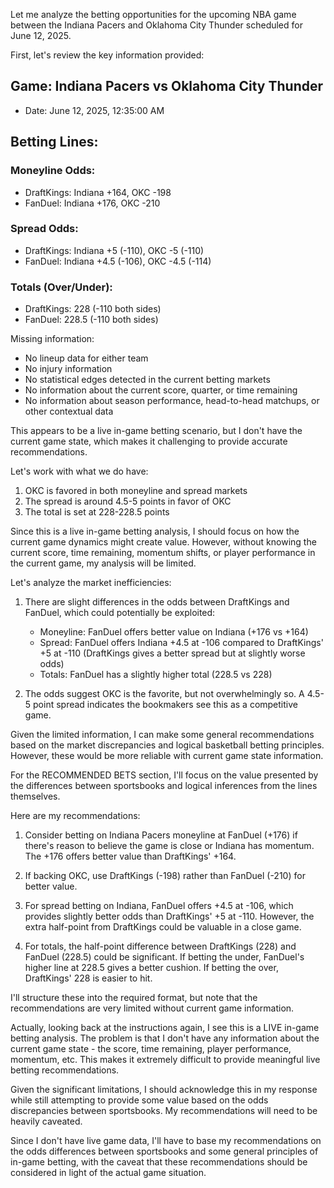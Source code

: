 Let me analyze the betting opportunities for the upcoming NBA game between the Indiana Pacers and Oklahoma City Thunder scheduled for June 12, 2025.

First, let's review the key information provided:

## Game: Indiana Pacers vs Oklahoma City Thunder
- Date: June 12, 2025, 12:35:00 AM

## Betting Lines:
### Moneyline Odds:
- DraftKings: Indiana +164, OKC -198
- FanDuel: Indiana +176, OKC -210

### Spread Odds:
- DraftKings: Indiana +5 (-110), OKC -5 (-110)
- FanDuel: Indiana +4.5 (-106), OKC -4.5 (-114)

### Totals (Over/Under):
- DraftKings: 228 (-110 both sides)
- FanDuel: 228.5 (-110 both sides)

Missing information:
- No lineup data for either team
- No injury information
- No statistical edges detected in the current betting markets
- No information about the current score, quarter, or time remaining
- No information about season performance, head-to-head matchups, or other contextual data

This appears to be a live in-game betting scenario, but I don't have the current game state, which makes it challenging to provide accurate recommendations.

Let's work with what we do have:

1. OKC is favored in both moneyline and spread markets
2. The spread is around 4.5-5 points in favor of OKC
3. The total is set at 228-228.5 points

Since this is a live in-game betting analysis, I should focus on how the current game dynamics might create value. However, without knowing the current score, time remaining, momentum shifts, or player performance in the current game, my analysis will be limited.

Let's analyze the market inefficiencies:

1. There are slight differences in the odds between DraftKings and FanDuel, which could potentially be exploited:
   - Moneyline: FanDuel offers better value on Indiana (+176 vs +164)
   - Spread: FanDuel offers Indiana +4.5 at -106 compared to DraftKings' +5 at -110 (DraftKings gives a better spread but at slightly worse odds)
   - Totals: FanDuel has a slightly higher total (228.5 vs 228)

2. The odds suggest OKC is the favorite, but not overwhelmingly so. A 4.5-5 point spread indicates the bookmakers see this as a competitive game.

Given the limited information, I can make some general recommendations based on the market discrepancies and logical basketball betting principles. However, these would be more reliable with current game state information.

For the RECOMMENDED BETS section, I'll focus on the value presented by the differences between sportsbooks and logical inferences from the lines themselves.

Here are my recommendations:

1. Consider betting on Indiana Pacers moneyline at FanDuel (+176) if there's reason to believe the game is close or Indiana has momentum. The +176 offers better value than DraftKings' +164.

2. If backing OKC, use DraftKings (-198) rather than FanDuel (-210) for better value.

3. For spread betting on Indiana, FanDuel offers +4.5 at -106, which provides slightly better odds than DraftKings' +5 at -110. However, the extra half-point from DraftKings could be valuable in a close game.

4. For totals, the half-point difference between DraftKings (228) and FanDuel (228.5) could be significant. If betting the under, FanDuel's higher line at 228.5 gives a better cushion. If betting the over, DraftKings' 228 is easier to hit.

I'll structure these into the required format, but note that the recommendations are very limited without current game information. 

Actually, looking back at the instructions again, I see this is a LIVE in-game betting analysis. The problem is that I don't have any information about the current game state - the score, time remaining, player performance, momentum, etc. This makes it extremely difficult to provide meaningful live betting recommendations.

Given the significant limitations, I should acknowledge this in my response while still attempting to provide some value based on the odds discrepancies between sportsbooks. My recommendations will need to be heavily caveated.

Since I don't have live game data, I'll have to base my recommendations on the odds differences between sportsbooks and some general principles of in-game betting, with the caveat that these recommendations should be considered in light of the actual game situation.